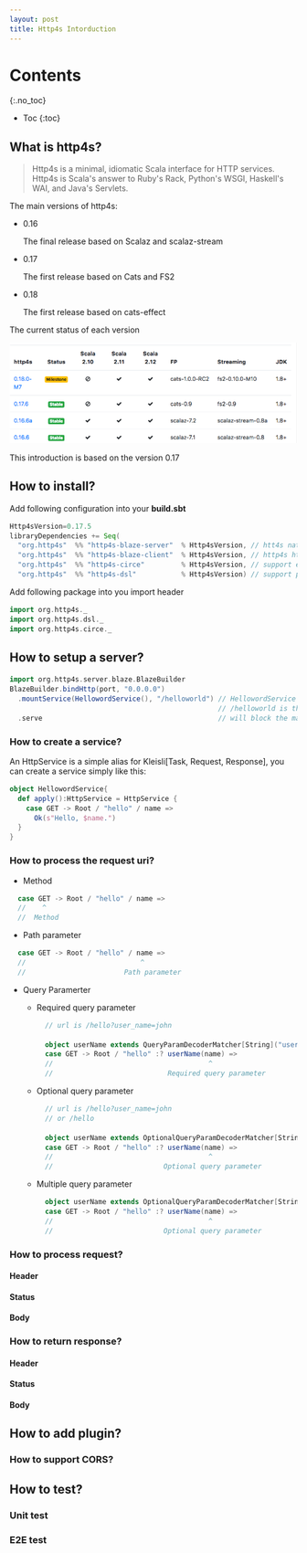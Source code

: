 ```yaml
---
layout: post
title: Http4s Intorduction
---
```

# Contents
{:.no_toc}

* Toc
{:toc}

## What is http4s?
> Http4s is a minimal, idiomatic Scala interface for HTTP services. Http4s is Scala's answer to Ruby's Rack, Python's WSGI, Haskell's WAI, and Java's Servlets.

The main versions of http4s:

* 0.16

  The final release based on Scalaz and scalaz-stream

* 0.17

  The first release based on Cats and FS2

* 0.18

  The first release based on cats-effect

The current status of each version

![enter image description here](/images/http4s-version-status.png)

This introduction is based on the version 0.17

## How to install?

Add following configuration into your **build.sbt**

~~~ scala
Http4sVersion=0.17.5
libraryDependencies += Seq(
  "org.http4s"  %% "http4s-blaze-server"  % Http4sVersion, // htt4s native backend server
  "org.http4s"  %% "http4s-blaze-client"  % Http4sVersion, // http4s http client
  "org.http4s"  %% "http4s-circe"         % Http4sVersion, // support encoding and decoding json based on circe
  "org.http4s"  %% "http4s-dsl"           % Http4sVersion) // support process request in type level
~~~

Add following package into you import header

~~~ scala
import org.http4s._
import org.http4s.dsl._
import org.http4s.circe._
~~~

## How to setup a server?

~~~ scala
import org.http4s.server.blaze.BlazeBuilder
BlazeBuilder.bindHttp(port, "0.0.0.0")
  .mountService(HellowordService(), "/helloworld") // HellowordService is our HttpService, will explain it later.
                                                   // /helloworld is the route endpoint
  .serve                                           // will block the main process
~~~

### How to create a service?

An HttpService is a simple alias for Kleisli[Task, Request, Response], you can create a service simply like this:

~~~ scala
object HellowordService{
  def apply():HttpService = HttpService {
    case GET -> Root / "hello" / name =>
      Ok(s"Hello, $name.")
  }
}
~~~

### How to process the request uri?

* Method

~~~ scala
  case GET -> Root / "hello" / name =>
  //    ^
  //  Method
~~~

* Path parameter

~~~ scala
  case GET -> Root / "hello" / name =>
  //                            ^
  //                        Path parameter
~~~

* Query Paramerter
  * Required query parameter

    ~~~ scala
      // url is /hello?user_name=john

      object userName extends QueryParamDecoderMatcher[String]("user_name")
      case GET -> Root / "hello" :? userName(name) =>
      //                                      ^
      //                            Required query parameter
    ~~~

  * Optional query parameter

    ~~~ scala
      // url is /hello?user_name=john
      // or /hello

      object userName extends OptionalQueryParamDecoderMatcher[String]("user_name")
      case GET -> Root / "hello" :? userName(name) =>
      //                                      ^
      //                           Optional query parameter
    ~~~

  * Multiple query parameter

    ~~~ scala
      object userName extends OptionalQueryParamDecoderMatcher[String]("user_name")
      case GET -> Root / "hello" :? userName(name) =>
      //                                      ^
      //                           Optional query parameter
    ~~~

### How to process request?

#### Header
#### Status
#### Body

### How to return response?

#### Header
#### Status
#### Body

## How to add plugin?

### How to support CORS?

## How to test?

### Unit test
### E2E test
